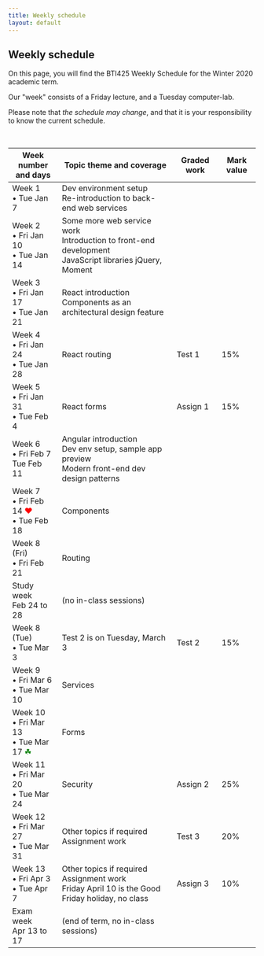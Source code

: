 ```yaml
---
title: Weekly schedule
layout: default
---
```


## Weekly schedule

On this page, you will find the BTI425 Weekly Schedule for the Winter 2020 academic term.

Our "week" consists of a Friday lecture, and a Tuesday computer-lab. 

Please note that *the schedule may change*, and that it is your responsibility to know the current schedule.

<br>

Week number<br>and days | Topic theme and coverage | Graded work | Mark value
--- | --- | --- | ---
Week 1<br>&bull; Tue Jan 7 | Dev environment setup<br>Re-introduction to back-end web services | |
Week 2<br>&bull; Fri Jan 10<br>&bull; Tue Jan 14 | Some more web service work<br>Introduction to front-end development<br>JavaScript libraries jQuery, Moment | |
Week 3<br>&bull; Fri Jan 17<br>&bull; Tue Jan 21 | React introduction<br>Components as an architectural design feature | | 
Week 4<br>&bull; Fri Jan 24<br>&bull; Tue Jan 28 | React routing | Test 1 | 15%
Week 5<br>&bull; Fri Jan 31<br>&bull; Tue Feb 4 | React forms | Assign 1 | 15%
Week 6<br>&bull; Fri Feb 7<br>Tue Feb 11 | Angular introduction<br>Dev env setup, sample app preview<br>Modern front-end dev design patterns | |
Week 7<br>&bull; Fri Feb 14 <span style="color: red;">&hearts;</span><br>&bull; Tue Feb 18 | Components | |
Week 8 (Fri)<br>&bull; Fri Feb 21 | Routing | |
Study week<br>Feb 24 to 28 | (no in-class sessions) | |
Week 8 (Tue)<br>&bull; Tue Mar 3 | Test 2 is on Tuesday, March 3 | Test 2 | 15%
Week 9<br>&bull; Fri Mar 6<br>&bull; Tue Mar 10 | Services | |
Week 10<br>&bull; Fri Mar 13<br>&bull; Tue Mar 17 <span style="color: green;">&#9752;</span> | Forms | | 
Week 11<br>&bull; Fri Mar 20<br>&bull; Tue Mar 24 | Security | Assign 2 | 25%
Week 12<br>&bull; Fri Mar 27<br>&bull; Tue Mar 31 | Other topics if required<br>Assignment work | Test 3 | 20%
Week 13<br>&bull; Fri Apr 3<br>&bull; Tue Apr 7 | Other topics if required<br>Assignment work<br>Friday April 10 is the Good Friday holiday, no class | Assign 3 | 10%
Exam week<br>Apr 13 to 17 | (end of term, no in-class sessions) | | 

<br>
